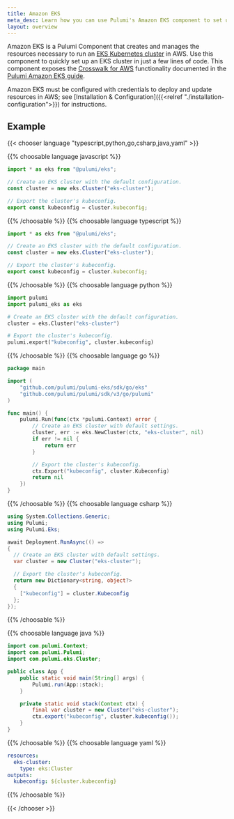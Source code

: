 ```yaml
---
title: Amazon EKS
meta_desc: Learn how you can use Pulumi's Amazon EKS component to set up an AWS Elastic Kubernetes Service cluster in just a few lines of code.
layout: overview
---
```


Amazon EKS is a Pulumi Component that creates and manages the resources necessary to run an [EKS Kubernetes cluster](https://aws.amazon.com/eks/) in AWS. Use this component to quickly set up an EKS cluster in just a few lines of code. This component exposes the [Crosswalk for AWS](../../../docs/guides/crosswalk/aws) functionality documented in the [Pulumi Amazon EKS guide](../../../docs/guides/crosswalk/aws/eks/).

Amazon EKS must be configured with credentials to deploy and update resources in AWS; see [Installation & Configuration]({{<relref "./installation-configuration">}}) for instructions.

## Example

<!---
javascript removed
--->
{{< chooser language "typescript,python,go,csharp,java,yaml" >}}

{{% choosable language javascript %}}

```javascript
import * as eks from "@pulumi/eks";

// Create an EKS cluster with the default configuration.
const cluster = new eks.Cluster("eks-cluster");

// Export the cluster's kubeconfig.
export const kubeconfig = cluster.kubeconfig;
```

{{% /choosable %}}
{{% choosable language typescript %}}

```typescript
import * as eks from "@pulumi/eks";

// Create an EKS cluster with the default configuration.
const cluster = new eks.Cluster("eks-cluster");

// Export the cluster's kubeconfig.
export const kubeconfig = cluster.kubeconfig;
```

{{% /choosable %}}
{{% choosable language python %}}

```python
import pulumi
import pulumi_eks as eks

# Create an EKS cluster with the default configuration.
cluster = eks.Cluster("eks-cluster")

# Export the cluster's kubeconfig.
pulumi.export("kubeconfig", cluster.kubeconfig)
```

{{% /choosable %}}
{{% choosable language go %}}

```go
package main

import (
	"github.com/pulumi/pulumi-eks/sdk/go/eks"
	"github.com/pulumi/pulumi/sdk/v3/go/pulumi"
)

func main() {
	pulumi.Run(func(ctx *pulumi.Context) error {
		// Create an EKS cluster with default settings.
		cluster, err := eks.NewCluster(ctx, "eks-cluster", nil)
		if err != nil {
			return err
		}

		// Export the cluster's kubeconfig.
		ctx.Export("kubeconfig", cluster.Kubeconfig)
		return nil
	})
}
```

{{% /choosable %}}
{{% choosable language csharp %}}

```csharp
using System.Collections.Generic;
using Pulumi;
using Pulumi.Eks;

await Deployment.RunAsync(() =>
{
  // Create an EKS cluster with default settings.
  var cluster = new Cluster("eks-cluster");

  // Export the cluster's kubeconfig.
  return new Dictionary<string, object?>
  {
    ["kubeconfig"] = cluster.Kubeconfig
  };
});
```

{{% /choosable %}}

{{% choosable language java %}}

```java
import com.pulumi.Context;
import com.pulumi.Pulumi;
import com.pulumi.eks.Cluster;

public class App {
    public static void main(String[] args) {
        Pulumi.run(App::stack);
    }

    private static void stack(Context ctx) {
		final var cluster = new Cluster("eks-cluster");
		ctx.export("kubeconfig", cluster.kubeconfig());
	}
}
```

{{% /choosable %}}
{{% choosable language yaml %}}

```yaml
resources:
  eks-cluster:
    type: eks:Cluster
outputs:
  kubeconfig: ${cluster.kubeconfig}
```

{{% /choosable %}}

{{< /chooser >}}
